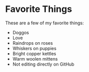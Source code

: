 # Favorite Things

These are a few of my favorite things:

- Doggos
- Love
- Raindrops on roses
- Whiskers on puppies
- Bright copper kettles
- Warm woolen mittens
- Not editing directly on GitHub

